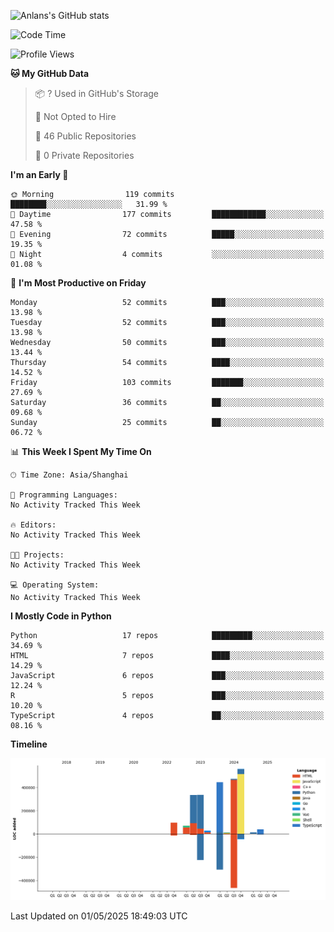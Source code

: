 <!-- ![Anlans's GitHub stats](https://github-readme-stats.vercel.app/api?username=Anlans) -->
![Anlans's GitHub stats](https://github-readme-stats.vercel.app/api?username=Anlans&rank_icon=github)

<!--START_SECTION:waka-->
![Code Time](http://img.shields.io/badge/Code%20Time-0%20secs-blue)

![Profile Views](http://img.shields.io/badge/Profile%20Views-0-blue)

**🐱 My GitHub Data** 

> 📦 ? Used in GitHub's Storage 
 > 
> 🚫 Not Opted to Hire
 > 
> 📜 46 Public Repositories 
 > 
> 🔑 0 Private Repositories 
 > 
**I'm an Early 🐤** 

```text
🌞 Morning                119 commits         ████████░░░░░░░░░░░░░░░░░   31.99 % 
🌆 Daytime                177 commits         ████████████░░░░░░░░░░░░░   47.58 % 
🌃 Evening                72 commits          █████░░░░░░░░░░░░░░░░░░░░   19.35 % 
🌙 Night                  4 commits           ░░░░░░░░░░░░░░░░░░░░░░░░░   01.08 % 
```
📅 **I'm Most Productive on Friday** 

```text
Monday                   52 commits          ███░░░░░░░░░░░░░░░░░░░░░░   13.98 % 
Tuesday                  52 commits          ███░░░░░░░░░░░░░░░░░░░░░░   13.98 % 
Wednesday                50 commits          ███░░░░░░░░░░░░░░░░░░░░░░   13.44 % 
Thursday                 54 commits          ████░░░░░░░░░░░░░░░░░░░░░   14.52 % 
Friday                   103 commits         ███████░░░░░░░░░░░░░░░░░░   27.69 % 
Saturday                 36 commits          ██░░░░░░░░░░░░░░░░░░░░░░░   09.68 % 
Sunday                   25 commits          ██░░░░░░░░░░░░░░░░░░░░░░░   06.72 % 
```


📊 **This Week I Spent My Time On** 

```text
🕑︎ Time Zone: Asia/Shanghai

💬 Programming Languages: 
No Activity Tracked This Week

🔥 Editors: 
No Activity Tracked This Week

🐱‍💻 Projects: 
No Activity Tracked This Week

💻 Operating System: 
No Activity Tracked This Week
```

**I Mostly Code in Python** 

```text
Python                   17 repos            █████████░░░░░░░░░░░░░░░░   34.69 % 
HTML                     7 repos             ████░░░░░░░░░░░░░░░░░░░░░   14.29 % 
JavaScript               6 repos             ███░░░░░░░░░░░░░░░░░░░░░░   12.24 % 
R                        5 repos             ███░░░░░░░░░░░░░░░░░░░░░░   10.20 % 
TypeScript               4 repos             ██░░░░░░░░░░░░░░░░░░░░░░░   08.16 % 
```



**Timeline**

![Lines of Code chart](https://raw.githubusercontent.com/Anlans/Anlans/main/assets/bar_graph.png)


 Last Updated on 01/05/2025 18:49:03 UTC
<!--END_SECTION:waka-->
